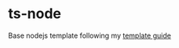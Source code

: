 # ts-node

Base nodejs template following my [template guide](https://github.com/mkvlrn/typescript-templates)
